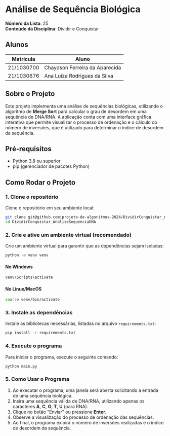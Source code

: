 
# Análise de Sequência Biológica

**Número da Lista**: 25  
**Conteúdo da Disciplina**: Dividir e Conquistar  

## Alunos

| Matrícula  | Aluno                                 |
|------------|---------------------------------------|
| 21/1030700 | Chaydson Ferreira da Aparecida        |
| 21/1030676 | Ana Luíza Rodrigues da Silva          |

## Sobre o Projeto

Este projeto implementa uma análise de sequências biológicas, utilizando o algoritmo de **Merge Sort** para calcular o grau de desordem em uma sequência de DNA/RNA. A aplicação conta com uma interface gráfica interativa que permite visualizar o processo de ordenação e o cálculo do número de inversões, que é utilizado para determinar o índice de desordem da sequência.

## Pré-requisitos

- Python 3.8 ou superior
- pip (gerenciador de pacotes Python)

## Como Rodar o Projeto

### 1. Clone o repositório

Clone o repositório em seu ambiente local:

```bash
git clone git@github.com:projeto-de-algoritmos-2024/DividirConquistar_AnaliseSequenciaDNA.git
cd DividirConquistar_AnaliseSequenciaDNA
```

### 2. Crie e ative um ambiente virtual (recomendado)

Crie um ambiente virtual para garantir que as dependências sejam isoladas:

```bash
python -m venv venv
```

#### No Windows

```bash
venv\Scripts\activate
```

#### No Linux/MacOS

```bash
source venv/bin/activate
```

### 3. Instale as dependências

Instale as bibliotecas necessárias, listadas no arquivo `requirements.txt`:

```bash
pip install -r requirements.txt
```

### 4. Execute o programa

Para iniciar o programa, execute o seguinte comando:

```bash
python main.py
```

### 5. Como Usar o Programa

1. Ao executar o programa, uma janela será aberta solicitando a entrada de uma sequência biológica.
2. Insira uma sequência válida de DNA/RNA, utilizando apenas os caracteres **A**, **C**, **G**, **T**, **U** (para RNA).
3. Clique no botão "Enviar" ou pressione **Enter**.
4. Observe a visualização do processo de ordenação das sequências.
5. Ao final, o programa exibirá o número de inversões realizadas e o índice de desordem da sequência.
